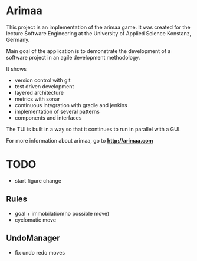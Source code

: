 # Arimaa

This project is an implementation of the arimaa game. It was created for the lecture Software Engineering at the University of Applied Science Konstanz, Germany.

Main goal of the application is to demonstrate the development of a software project in an agile development methodology. 

It shows 
* version control with git 
* test driven development
* layered architecture
* metrics with sonar
* continuous integration with gradle and jenkins
* implementation of several patterns
* components and interfaces
 
The TUI is built in a way so that it continues to run in parallel with a GUI. 

For more information about arimaa, go to **http://arimaa.com**



# TODO

* start figure change 

## Rules

* goal + immobilation(no possible move)
* cyclomatic move

## UndoManager

* fix undo redo moves


